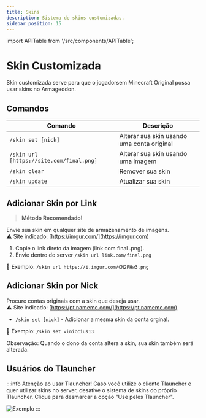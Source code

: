 ```yaml
---
title: Skins
description: Sistema de skins customizadas.
sidebar_position: 15
---
```


import APITable from '/src/components/APITable';

# Skin Customizada

Skin customizada serve para que o jogadorsem Minecraft Original possa usar skins no Armageddon.

## Comandos

<APITable>

| Comando | Descrição |
| ------- | --------- |
| `/skin set [nick]` | Alterar sua skin usando uma conta original |
| `/skin url [https://site.com/final.png]` | Alterar sua skin usando uma imagem |
| `/skin clear` | Remover sua skin |
| `/skin update` | Atualizar sua skin | 

</APITable>

## Adicionar Skin por Link

> **Método Recomendado!**

Envie sua skin em qualquer site de armazenamento de imagens.  
⚠️ Site indicado: [https://imgur.com/](https://imgur.com)

1. Copie o link direto da imagem (link com final .png).
2. Envie dentro do server `/skin url link.com/final.png`  

🎯 Exemplo: `/skin url https://i.imgur.com/CN2PHw3.png`

## Adicionar Skin por Nick

Procure contas originais com a skin que deseja usar.  
⚠️ Site indicado: [https://pt.namemc.com/](https://pt.namemc.com)

* `/skin set [nick]` - Adicionar a mesma skin da conta orginal.  

🎯 Exemplo: `/skin set viniccius13`

Observação: Quando o dono da conta altera a skin, sua skin também será alterada.

## Usuários do Tlauncher

:::info Atenção ao usar Tlauncher!
Caso você utilize o cliente Tlauncher e quer utilizar skins no server, desative o sistema de skins do próprio Tlauncher. Clique para desmarcar a opção "Use peles Tlauncher".
  
![Exemplo](https://cdn.discordapp.com/attachments/730263790377107477/739543620226515016/unknown.png)
:::